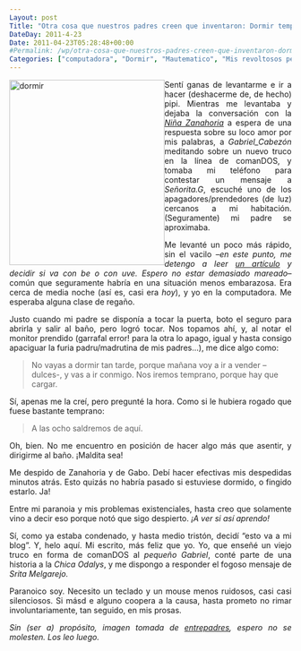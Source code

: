 ```yaml
---
Layout: post
Title: "Otra cosa que nuestros padres creen que inventaron: Dormir temprano (porque si no…)"
DateDay: 2011-4-23
Date: 2011-04-23T05:28:48+00:00
#Permalink: /wp/otra-cosa-que-nuestros-padres-creen-que-inventaron-dormir-temprano-porque-si-no.html
Categories: ["computadora", "Dormir", "Mautematico", "Mis revoltosos pensamientos", "Padres", "personal", "Sueño"]
---
```


<p style="text-align: justify;"><a href="http://blog.mautematico.com/wp-content/uploads/2011/04/dormir.jpg"><img style="display: inline; margin-left: 0px; margin-right: 0px; border-width: 0px;" title="dormir" src="http://blog.mautematico.com/wp-content/uploads/2011/04/dormir_thumb.jpg" border="0" alt="dormir" width="277" height="331" align="left" /></a> Sentí ganas de levantarme e ir a hacer (deshacerme de, de hecho) pipi. Mientras me levantaba y dejaba la conversación con la <em><a href="http://ninazanahoria.blogspot.com/" target="_blank">Niña Zanahoria</a></em> a espera de una respuesta sobre su loco amor por mis palabras, a <em>Gabriel_Cabezón</em> meditando sobre un nuevo truco en la línea de comanDOS, y tomaba mi teléfono para contestar un mensaje a <em>Señorita.G</em>, escuché uno de los apagadores/prendedores (de luz) cercanos a mi habitación. (Seguramente) mi padre se aproximaba.</p>
<p style="text-align: justify;">Me levanté un poco más rápido, sin el vacilo –<em>en este punto, me detengo a leer <a href="http://comosernadie.blogspot.com/2007/09/bacilar-sin-vacilar.html" target="_blank">un artículo</a> y decidir si va con be o con uve. Espero no estar demasiado mareado</em>&#8211; común que seguramente habría en una situación menos embarazosa. Era cerca de media noche (así es, casi era <em>hoy</em>), y yo en la computadora. Me esperaba alguna clase de regaño.</p>
<p style="text-align: justify;">Justo cuando mi padre se disponía a tocar la puerta, boto el seguro para abrirla y salir al baño, pero logró tocar. Nos topamos ahí, y, al notar el monitor prendido (garrafal error! para la otra lo apago, igual y hasta consigo apaciguar la furia padru/madrutina de mis padres…), me dice algo como:</p>
<blockquote><p>No vayas a dormir tan tarde, porque mañana voy a ir a vender –dulces-, y vas a ir conmigo. Nos iremos temprano, porque hay que cargar.</p></blockquote>
<p style="text-align: justify;">Sí, apenas me la creí, pero pregunté la hora. Como si le hubiera rogado que fuese bastante temprano:</p>
<blockquote><p>A las ocho saldremos de aquí.</p></blockquote>
<p style="text-align: justify;">Oh, bien. No me encuentro en posición de hacer algo más que asentir, y dirigirme al baño. ¡Maldita sea!</p>
<p style="text-align: justify;">Me despido de Zanahoria y de Gabo. Debí hacer efectivas mis despedidas minutos atrás. Esto quizás no habría pasado si estuviese dormido, o fingido estarlo. Ja!</p>
<p style="text-align: justify;">Entre mi paranoia y mis problemas existenciales, hasta creo que solamente vino a decir eso porque notó que sigo despierto. <em>¡A ver si así aprendo!</em></p>
<p style="text-align: justify;">Sí, como ya estaba condenado, y hasta medio tristón, decidí “esto va a mi blog”. Y, helo aquí. Mi escrito, más feliz que yo. Yo, que enseñé un viejo truco en forma de comanDOS al <em>pequeño Gabriel</em>, conté parte de una historia a la <em>Chica Odalys</em>, y me dispongo a responder el fogoso mensaje de <em>Srita Melgarejo.</em></p>
<p style="text-align: justify;">Paranoico soy. Necesito un teclado y un mouse menos ruidosos, casi casi silenciosos. Si másd e alguno coopera a la causa, hasta prometo no rimar involuntariamente, tan seguido, en mis prosas.</p>
<p style="text-align: justify;"><em>Sin (ser a) propósito, imagen tomada de <a href="http://www.entrepadres.com/2010-08-23/8190/tips-para-ayudar-a-tus-hijos-a-empezar-bien-el-dia/" target="_blank">entrepadres</a>, espero no se molesten. Los leo luego.</em></p>
